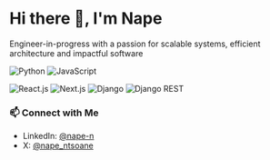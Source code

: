 # Hi there 👋, I'm Nape

Engineer-in-progress with a passion for scalable systems, efficient architecture and impactful software

![Python](https://img.shields.io/badge/Code-Python-3776AB?style=flat&logo=python&logoColor=white)
![JavaScript](https://img.shields.io/badge/Code-JavaScript-F7DF1E?style=flat&logo=javascript&logoColor=000000)

![React.js](https://img.shields.io/badge/Library-React.js-61DAFB?style=flat&logo=react&logoColor=white)
![Next.js](https://img.shields.io/badge/Framework-Next.js-000000?style=flat&logo=next.js&logoColor=white)
![Django](https://img.shields.io/badge/Framework-Django-092E20?style=flat&logo=django&logoColor=white)
![Django REST](https://img.shields.io/badge/Library-Django%20REST-ff1709?style=flat&logo=django&logoColor=white)
<!-- ![Linux](https://img.shields.io/badge/System-Linux-FCC624?style=flat&logo=linux&logoColor=000000) -->

### 📫 Connect with Me

- LinkedIn: [@nape-n](https://linkedin.com/in/nape-n)
- X: [@nape_ntsoane](https://x.com/nape_ntsoane)  
